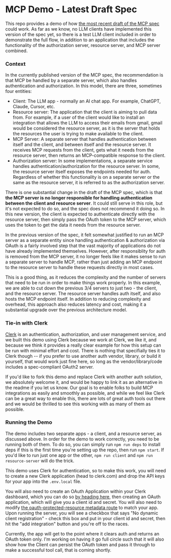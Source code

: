 # MCP Demo - Latest Draft Spec

This repo provides a demo of how [the most recent draft of the MCP spec](https://modelcontextprotocol.io/specification/draft/basic/authorization#2-6-authorization-flow-steps) could work. As far as we know, no LLM clients have implemented this version of the spec yet, so there is a test LLM client included in order to demonstrate the full flow, in addition to an application that includes the functionality of the authorization server, resource server, and MCP server combined.

### Context

In the currently published version of the MCP spec, the recommendation is that MCP be handled by a separate server, which also handles authentication and authorization. In this model, there are three, sometimes four entities:

- Client: The LLM app - normally an AI chat app. For example, ChatGPT, Claude, Cursor, etc.
- Resource server: The application that the client is aiming to pull data from. For example, if a user of the client would like to install an integration that allows the LLM to access their emails from gmail, gmail would be considered the resource server, as it is the server that holds the resources the user is trying to make available to the client.
- MCP Server: A separate server that handles authentication between itself and the client, and between itself and the resource server. It receives MCP requests from the client, gets what it needs from the resource server, then returns an MCP-compatible response to the client.
- Authorization server: In some implementations, a separate service handles authentication/authorization for the resource server. In some, the resource server itself exposes the endpoints needed for auth. Regardless of whether this functionality is on a separate server or the same as the resource server, it is referred to as the authorization server.

There is one substantial change in the draft of the MCP spec, which is that **the MCP server is no longer responsible for handling authentication between the client and resource server**. It could still serve in this role, but it's not expected to do so, and the spec does not recommend it doing so. In this new version, the client is expected to authenticate directly with the resource server, then simply pass the OAuth token to the MCP server, which uses the token to get the data it needs from the resource server.

In the previous version of the spec, it felt somewhat justified to run an MCP server as a separate entity since handling authentication & authorization via OAuth is a fairly involved step that the vast majority of applications do not have already implemented themselves. However, after responsiblity for auth is removed from the MCP server, it no longer feels like it makes sense to run a separate server to handle MCP, rather than just adding an MCP endpoint to the resource server to handle these requests directly in most cases.

This is a good thing, as it reduces the complexity and the number of servers that need to be run in order to make things work properly. In this example, we are able to cut down the previous 3/4 servers to just two - the client, and the resource server. The resource server handles auth itself, and also hosts the MCP endpoint itself. In addition to reducing complexity and overhead, this approach also reduces latency and cost, making it a substantial upgrade over the previous architecture model.

### Tie-in with Clerk

[Clerk](https://clerk.com) is an authentication, authorization, and user management service, and we built this demo using Clerk because we work at Clerk, we like it, and because we think it provides a really clear example for how this setup can be run with minimal effort and cost. There is nothing that specifially ties it to Clerk though -- if you prefer to use another auth vendor, library, or build it yourself, that would work just fine here, so long as the vendor/library/code includes a spec-compliant OAuth2 server.

If you'd like to fork this demo and replace Clerk with another auth solution, we absolutely welcome it, and would be happy to link it as an alternative in the readme if you let us know. Our goal is to enable folks to build MCP integrations as easily and smoothly as possible, and while we feel like Clerk can be a great way to enable this, there are lots of great auth tools out there and we would be thrilled to see this working with as many of them as possible.

### Running the Demo

The demo includes two separate apps - a client, and a resource server, as discussed above. In order for the demo to work correctly, you need to be running both of them. To do so, you can simply run `npm run deps` to install deps if this is the first time you're setting up the repo, then run `npm start`. If you'd like to run just one app or the other, `npm run client` and `npm run resource-server` will do the trick.

This demo uses Clerk for authentication, so to make this work, you will need to create a new Clerk application (head to clerk.com) and drop the API keys for your app into the `.env.local` file.

You will also need to create an OAuth Application within your Clerk dashboard, which you can do so [by heading here](https://dashboard.clerk.com/last-active?path=oauth-applications), then creating an OAuth application, which will give you a client id and secret. You will also need to modify [the oauth-protected-resource metadata route](https://github.com/clerk/mcp-demo/blob/main/resource-server/app/.well-known/oauth-protected-resource/route.ts) to match your app. Upon running the server, you will see a checkbox that says "No dynamic client registration" - check this box and put in your client id and secret, then hit the "add integration" button and you're off to the races.

Currently, the app will get to the point where it clears auth and returns an OAuth token only. I'm working on having it go full circle such that it will also show how the Client can persist the OAuth token and pass it through to make a successful tool call, that is coming shortly.
